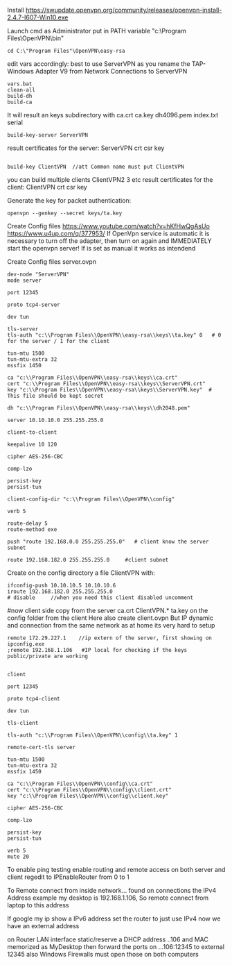 Install https://swupdate.openvpn.org/community/releases/openvpn-install-2.4.7-I607-Win10.exe

Launch cmd as Administrator
put in PATH variable "c:\Program Files\OpenVPN\bin"

```
cd C:\"Program Files"\OpenVPN\easy-rsa
```

edit vars accordingly: best to use ServerVPN as you rename the TAP-Windows Adapter V9 from Network Connections to ServerVPN

```
vars.bat
clean-all
build-dh
build-ca
```

It will result an keys subdirectory with ca.crt ca.key dh4096.pem index.txt serial

```
build-key-server ServerVPN
```

result certificates for the server: ServerVPN crt csr key

```

build-key ClientVPN  //att Common name must put ClientVPN
```

you can build multiple clients ClientVPN2 3 etc
result certificates for the client: ClientVPN crt csr key

Generate the key for packet authentication:

```
openvpn --genkey --secret keys/ta.key
```

Create Config files
https://www.youtube.com/watch?v=hKfHwQgAsUo
https://www.u4up.com/q/377953/
If OpenVpn service is automatic it is necessary to turn off the adapter, then turn on again and IMMEDIATELY start the openvpn server!
If is set as manual it works as intendend

Create Config files server.ovpn

```
dev-node "ServerVPN"
mode server

port 12345

proto tcp4-server

dev tun

tls-server
tls-auth "c:\\Program Files\\OpenVPN\\easy-rsa\\keys\\ta.key" 0   # 0 for the server / 1 for the client

tun-mtu 1500
tun-mtu-extra 32
mssfix 1450

ca "c:\\Program Files\\OpenVPN\\easy-rsa\\keys\\ca.crt"
cert "c:\\Program Files\\OpenVPN\\easy-rsa\\keys\\ServerVPN.crt"
key "c:\\Program Files\\OpenVPN\\easy-rsa\\keys\\ServerVPN.key"  # This file should be kept secret

dh "c:\\Program Files\\OpenVPN\\easy-rsa\\keys\\dh2048.pem"

server 10.10.10.0 255.255.255.0

client-to-client

keepalive 10 120

cipher AES-256-CBC

comp-lzo

persist-key
persist-tun

client-config-dir "c:\\Program Files\\OpenVPN\\config"

verb 5

route-delay 5
route-method exe

push "route 192.168.0.0 255.255.255.0"   # client know the server subnet

route 192.168.182.0 255.255.255.0     #client subnet
```

Create on the config directory a file ClientVPN with:

```
ifconfig-push 10.10.10.5 10.10.10.6
iroute 192.168.182.0 255.255.255.0
# disable     //when you need this client disabled uncomment
```

#now client side
copy from the server ca.crt ClientVPN.\* ta.key on the config folder from the client
Here also create client.ovpn
But IP dynamic and connection from the same network as at home its very hard to setup

```
remote 172.29.227.1    //ip extern of the server, first showing on ipconfig.exe
;remote 192.168.1.106   #IP local for checking if the keys public/private are working


client

port 12345

proto tcp4-client

dev tun

tls-client

tls-auth "c:\\Program Files\\OpenVPN\\config\\ta.key" 1

remote-cert-tls server

tun-mtu 1500
tun-mtu-extra 32
mssfix 1450

ca "c:\\Program Files\\OpenVPN\\config\\ca.crt"
cert "c:\\Program Files\\OpenVPN\\config\\client.crt"
key "c:\\Program Files\\OpenVPN\\config\\client.key"

cipher AES-256-CBC

comp-lzo

persist-key
persist-tun

verb 5
mute 20

```

To enable ping testing enable routing and remote access on both server and client
regedit to IPEnableRouter from 0 to 1

To Remote connect from inside network... found on connections the IPv4 Address
example my desktop is 192.168.1.106, So remote connect from laptop to this address

If google my ip show a IPv6 address set the router to just use IPv4
now we have an external address

on Router LAN interface static/reserve a DHCP address ..106 and MAC memorized as MyDesktop
then forward the ports on ...106:12345 to external 12345
also Windows Firewalls must open those on both computers
